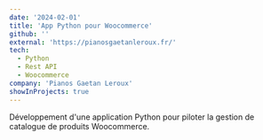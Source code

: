 ```yaml
---
date: '2024-02-01'
title: 'App Python pour Woocommerce'
github: ''
external: 'https://pianosgaetanleroux.fr/'
tech:
  - Python
  - Rest API
  - Woocommerce
company: 'Pianos Gaetan Leroux'
showInProjects: true
---
```


Développement d'une application Python pour piloter la gestion de catalogue de produits Woocommerce.
